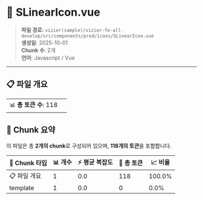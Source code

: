 # 📄 SLinearIcon.vue

> **파일 경로**: `vizier(sample)/vizier-fe-all-develop/src/components/prod/icons/SLinearIcon.vue`  
> **생성일**: 2025-10-01  
> **Chunk 수**: 2개  
> **언어**: Javascript / Vue
---


## 📋 파일 개요

| | |
|--|--|
| 📊 **총 토큰 수**: 118 |  |






## 🧩 Chunk 요약

이 파일은 총 **2개의 chunk**로 구성되어 있으며, **118개의 토큰**을 포함합니다.

| 🧩 Chunk 타입 | 📊 개수 | ⚡ 평균 복잡도 | 📝 총 토큰 | 📈 비율 |
|---------------|--------|-------------|----------|--------|
| 📋 파일 개요 | 1 | 0.0 | 118 | 100.0% |
| template | 1 | 0.0 | 0 | 0.0% |

